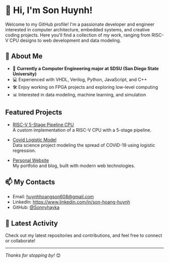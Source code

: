 # 👋 Hi, I'm Son Huynh!

Welcome to my GitHub profile! I'm a passionate developer and engineer interested in computer architecture, embedded systems, and creative coding projects. Here you'll find a collection of my work, ranging from RISC-V CPU designs to web development and data modeling.

## 🚀 About Me

- 🏫 **Currently a Computer Engineering major at SDSU (San Diego State University)**
- 💻 Experienced with VHDL, Verilog, Python, JavaScript, and C++
- 🛠️ Enjoy working on FPGA projects and exploring low-level computing
- 📊 Interested in data modeling, machine learning, and simulation

## Featured Projects

- [RISC-V 5-Stage Pipeline CPU](https://github.com/Sonnyhayka/RISC-V-5-Stage-Pipeline-CPU)  
  A custom implementation of a RISC-V CPU with a 5-stage pipeline.

- [Covid Logistic Model](https://github.com/Sonnyhayka/Covid-logistic-model)  
  Data science project modeling the spread of COVID-19 using logistic regression.

- [Personal Website](https://github.com/Sonnyhayka/SonnyHuynh.github.io)  
  My portfolio and blog, built with modern web technologies.

## 📫 My Contacts

- Email: huynhhoangson608@gmail.com
- LinkedIn: https://www.linkedin.com/in/son-hoang-huynh
- GitHub: [@Sonnyhayka](https://github.com/Sonnyhayka)

## 📝 Latest Activity

Check out my latest repositories and contributions, and feel free to connect or collaborate!

---

_Thanks for stopping by!_ 😊
